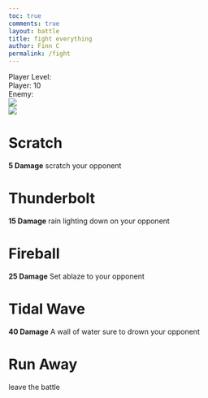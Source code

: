 ```yaml
---
toc: true
comments: true
layout: battle
title: fight everything
author: Finn C
permalink: /fight
---
```


<div>
    <div class="health-box">
        <div class="move" id="level">Player Level: </div>
        <div class="move" id="health">Player: 10</div>
        <div class="move" id="EnemyHealth">Enemy: </div>
    </div>
    <div class="fight-container">
        <div class="player-box">
            <img src="{{site.baseurl}}/images/player.png">
        </div>
        <div class="enemy-box">
            <img id="eIMG" onerror="this.style.display='none'" src="{{site.baseurl}}/images/">
        </div>
    </div>
    <div class="controller">
        <div class="move" id="move1">
            <h1>Scratch</h1>
            <p><b>5 Damage</b> scratch your opponent</p>
        </div>
        <div class="move" id="move2">
            <h1>Thunderbolt</h1>
            <p><b>15 Damage</b> rain lighting down on your opponent</p>
        </div>
        <div class="move" id="move3">
            <h1>Fireball</h1>
            <p><b>25 Damage</b> Set ablaze to your opponent</p>
        </div>
        <div class="move" id="move4">
            <h1>Tidal Wave</h1>
            <p><b>40 Damage</b> A wall of water sure to drown your opponent</p>
        </div>
        <div class="move" id="run">
            <h1>Run Away</h1>
            <p>leave the battle</p>
        </div>
    </div>
</div>

<script>
    // Define a global array to store enemy IDs
    let enemyIds = [];
    const questions = {
        question1: "Is JavaScript a statically typed language?", answer1: "n", question2: "Does HTML stand for Hyper Text Markup Language?", answer2: "y", question3: "Is Python a compiled language?", answer3: "n", question4: "Does CSS stand for Cascading Style Sheets?", answer4: "y", question5: "Is Java primarily used for front-end web development?", answer5: "n", question6: "Is PHP a server-side scripting language?", answer6: "y", question7: "Is SQL a programming language?", answer7: "n", question8: "Is Ruby on Rails a programming language?", answer8: "n", question9: "Is C++ an object-oriented programming language?", answer9: "y", question10: "Is TypeScript a superset of JavaScript?", answer10: "y",
    };
    //Enemy Values
    var updateHealthEnemy = document.getElementById("EnemyHealth");
    var updateHealth = document.getElementById("health");
    var levelUpdate = document.getElementById("level");
    var enemyIMG = document.getElementById("eIMG");
    var eHealth = 0;
    var eAttack = 0;
    var eDefense = 0;
    var eName = "";
    let userLevel = 1;

    // Add event listeners to the buttons
    document.getElementById("move1").addEventListener("click", function() {
        Battle(5);
    });
    document.getElementById("move2").addEventListener("click", function() {
        Battle(15);
    });
    document.getElementById("move3").addEventListener("click", function() {
        Battle(25);
    });
    document.getElementById("move4").addEventListener("click", function() {
        Battle(45);
    });
    document.getElementById("run").addEventListener("click", Leave);

    // Define global variables
    let StartingHealth = 10;
    let health = 10;

    // Call the function to fetch enemies when the script is loaded
    GetLevel();
    GetEnemy();

    function Question() {
        let random = Math.floor(Math.random() * 10) + 1;
        let answer = questions[`answer${random}`];
        let question = questions[`question${random}`];

        console.log("Question:", question);
        console.log("Answer:", answer);

        let response;
        do {
            response = prompt(question ? question.toLowerCase() + " (y/n)" : "Question not available (y/n)");
        } while (response !== "y" && response !== "n");
        
        if (response === answer) {
            return true;
        } else {
            return false;
        }
    }

    function Leave() {
        if (health < StartingHealth / 2) {
            alert("Running Away Failed");
        }
    }

    function GetEnemy() {
        // Fetch the Users Account Points First
        // Hard Coded Value for now
        console.log(userLevel);

        var myHeaders = new Headers();
        myHeaders.append("Content-Type", "application/json");

        var requestOptions = {
            method: 'GET',
            headers: myHeaders,
            credentials: 'include',  // Include this line for cross-origin requests with credentials
            redirect: 'follow'
        };

        var api = "https://codemaxxers.stu.nighthawkcodingsociety.com/api/enemies"
        fetch(api, requestOptions)
        .then(response => response.json()) // Convert response to JSON format
        .then(result => {
            console.log(result); // Log the result for debugging purposes

            // Filter enemies based on user's level or lower
            let filteredEnemies = result.filter(enemy => parseInt(enemy.level) <= parseInt(userLevel));

            if (filteredEnemies.length > 0) {
                // Loop through filtered enemies to populate enemyIds array and update enemy health
                filteredEnemies.forEach(enemy => {
                    enemyIds.push(enemy.id); // Add enemy ID to the array
                });

                // Get a random enemy ID from the enemyIds array
                let randomEnemyIndex = Math.floor(Math.random() * filteredEnemies.length);

                // Get the random enemy object
                let randomEnemy = filteredEnemies[randomEnemyIndex];

                // Updating Values depending on the fetched enemy
                eHealth = randomEnemy.health;
                eAttack = randomEnemy.attack;
                eDefense = randomEnemy.defense;
                eName = randomEnemy.name;

                //Update Img
                enemyIMG.src = enemyIMG.src + `${eName}.png`

                updateHealthEnemy.innerHTML = `Enemy: ${eHealth}`;
            } else {
                console.log("No enemies found at or below user's level.");
            }
        })
        .catch(error => console.log('error', error));
    }

    function Battle(attack) {
        let correct = Question();
        if (correct) {
            eHealth -= attack;
            updateHealthEnemy.innerHTML = `Enemy: ${eHealth}`;
        } else {
            health -= eAttack;
            updateHealth.innerHTML = `Player: ${health}`;
        }
        if (health <= 0) {
            window.location.href = "{{site.baseurl}}/islandmap";
        }
        if (eHealth <= 0) {
            var myHeaders = new Headers();
            myHeaders.append("Content-Type", "application/json");

            var requestOptions = {
                method: 'POST',
                headers: myHeaders,
                redirect: 'follow',
                credentials: 'include'
            };
            //Adding points to the account
            fetch("https://codemaxxers.stu.nighthawkcodingsociety.com/api/person/addPointsCSA?points=75", requestOptions)
                .then(response => response.text())
                .then(result => console.log(result))
                .catch(error => console.log('error', error));
            //Re-direct to island
            window.location.href = "{{site.baseurl}}/islandmap";
            return;
        }
    }

    function GetLevel() {
    var requestOptions = {
        method: 'GET',
        mode: 'cors',
        cache: 'default',
        credentials: 'include',
    };

    fetch("https://codemaxxers.stu.nighthawkcodingsociety.com/api/person/jwt", requestOptions)
    //fetch("https://codemaxxers.stu.nighthawkcodingsociety.com/api/person/jwt", requestOptions)
        .then(response => {
                if (!response.ok) {
                    const errorMsg = 'Login error: ' + response.status;
                    console.log(errorMsg);

                    switch (response.status) {
                        case 401:
                            alert("Please log into or make an account");
                            // window.location.href = "login";
                            break;
                        case 403:
                            alert("Access forbidden. You do not have permission to access this resource.");
                            break;
                        case 404:
                            alert("User not found. Please check your credentials.");
                            break;
                        // Add more cases for other status codes as needed
                        default:
                            alert("Login failed. Please try again later.");
                    }

                    return Promise.reject('Login failed');
                }
                return response.json();
                // Success!!!
            })
        .then(data => {
            userLevel = data.accountLevel; // Set the innerHTML to just the numeric value
            console.log(data.accountLevel);
            console.log(userLevel);
            levelUpdate.innerHTML = "Player Level:" + userLevel;
            return userLevel;
        })
        .catch(error => console.log('error', error));
    }
</script>